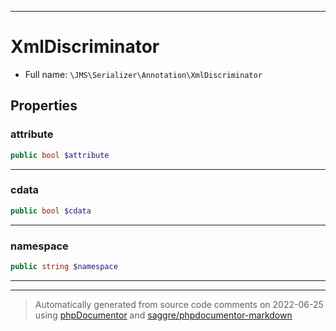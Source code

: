 ***

# XmlDiscriminator

* Full name: `\JMS\Serializer\Annotation\XmlDiscriminator`

## Properties

### attribute

```php
public bool $attribute
```

***

### cdata

```php
public bool $cdata
```

***

### namespace

```php
public string $namespace
```

***



***
> Automatically generated from source code comments on 2022-06-25 using [phpDocumentor](http://www.phpdoc.org/) and [saggre/phpdocumentor-markdown](https://github.com/Saggre/phpDocumentor-markdown)
